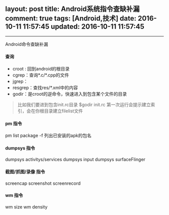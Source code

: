 layout: post
title: Android系统指令查缺补漏
comment: true
tags: [Android,技术]
date: 2016-10-11 11:57:45
updated: 2016-10-11 11:57:45
---

------
Android命令查缺补漏
#### 查询
* croot : 回到android的根目录
* cgrep：查询*.c/*.cpp的文件
* jgrep：
* resgrep：查找res/*.xml中的内容
* godir：是croot的逆命令，快速进入到包含某个文件的目录
>比如我们要进到包含init.rc目录
$godir init.rc
第一次运行会提示建立索引，会在你根目录建立filelist文件

#### pm 指令
pm list package -f 列出已安装的apk的包名
<!--more-->
#### dumpsys 指令
dumpsys activitys/services
dumpsys input
dumpsys surfaceFlinger

#### 截图/抓图/录像 指令
screencap
screenshot
screenrecord

#### wm 指令
wm size
wm density




